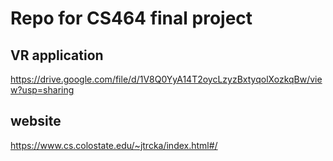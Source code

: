 # Repo for CS464 final project

## VR application
https://drive.google.com/file/d/1V8Q0YyA14T2oycLzyzBxtyqolXozkqBw/view?usp=sharing

## website
https://www.cs.colostate.edu/~jtrcka/index.html#/

